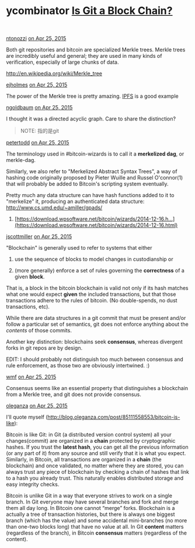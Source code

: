 # ycombinator [Is Git a Block Chain?](https://news.ycombinator.com/item?id=9436847)

​	

[ntonozzi](https://news.ycombinator.com/user?id=ntonozzi) [on Apr 25, 2015](https://news.ycombinator.com/item?id=9437021)

Both git repositories and bitcoin are specialized Merkle trees. Merkle trees are incredibly useful and general; they are used in many kinds of verification, especially of large chunks of data.

http://en.wikipedia.org/wiki/Merkle_tree





[ejholmes](https://news.ycombinator.com/user?id=ejholmes) [on Apr 25, 2015](https://news.ycombinator.com/item?id=9437300)

The power of the Merkle tree is pretty amazing. [IPFS](https://en.wikipedia.org/wiki/InterPlanetary_File_System) is a good example





[ngoldbaum](https://news.ycombinator.com/user?id=ngoldbaum) [on Apr 25, 2015](https://news.ycombinator.com/item?id=9437188)

I thought it was a directed acyclic graph. Care to share the distinction?

> NOTE: 指的是git



[petertodd](https://news.ycombinator.com/user?id=petertodd) [on Apr 25, 2015](https://news.ycombinator.com/item?id=9437421)

The terminology used in #bitcoin-wizards is to call it a **merkelized dag**, or merkle-dag.

Similarly, we also refer to "Merkelized Abstract Syntax Trees", a way of hashing code originally proposed by Pieter Wuille and Russel O'connor(1) that will probably be added to Bitcoin's scripting system eventually.

Pretty much any data structure can have hash functions added to it to "merkelize" it, producing an authenticated data structure: http://www.cs.umd.edu/~amiller/gpads/

1) [https://download.wpsoftware.net/bitcoin/wizards/2014-12-16.h...](https://download.wpsoftware.net/bitcoin/wizards/2014-12-16.html)







[jscottmiller](https://news.ycombinator.com/user?id=jscottmiller) [on Apr 25, 2015](https://news.ycombinator.com/item?id=9436947)

"Blockchain" is generally used to refer to systems that either 

1) use the sequence of blocks to model changes in custodianship or 

2) (more generally) enforce a set of rules governing the **correctness** of a given **block**.

That is, a block in the bitcoin blockchain is valid not only if its hash matches what one would expect **given** the included transactions, but that those transactions adhere to the rules of bitcoin. (No double-spends, no dust transactions, etc).

While there are data structures in a git commit that must be present and/or follow a particular set of semantics, git does not enforce anything about the _contents_ of those commits.

Another key distinction: blockchains seek **consensus**, whereas divergent forks in git repos are by design.

EDIT: I should probably not distinguish too much between consensus and rule enforcement, as those two are obviously intertwined. :)





[wmf](https://news.ycombinator.com/user?id=wmf) [on Apr 25, 2015](https://news.ycombinator.com/item?id=9436922)

Consensus seems like an essential property that distinguishes a blockchain from a Merkle tree, and git does not provide consensus.



[oleganza](https://news.ycombinator.com/user?id=oleganza) [on Apr 25, 2015](https://news.ycombinator.com/item?id=9438177)

I'll quote myself (http://blog.oleganza.com/post/85111558553/bitcoin-is-like):

Bitcoin is like Git: in Git (a distributed version control system) all your changes(commit) are organized in a **chain** protected by cryptographic hashes. If you trust the **latest hash**, you can get all the previous information (or any part of it) from any source and still verify that it is what you expect. Similarly, in Bitcoin, all transactions are organized in a **chain** (the blockchain) and once validated, no matter where they are stored, you can always trust any piece of blockchain by checking a chain of hashes that link to a hash you already trust. This naturally enables distributed storage and easy integrity checks.

Bitcoin is unlike Git in a way that everyone strives to work on a single branch. In Git everyone may have several branches and fork and merge them all day long. In Bitcoin one cannot “merge” forks. Blockchain is a actually a tree of transaction histories, but there is always one biggest branch (which has the value) and some accidental mini-branches (no more than one-two blocks long) that have no value at all. In Git **content** matters (regardless of the branch), in Bitcoin **consensus** matters (regardless of the content).